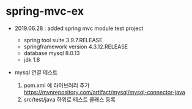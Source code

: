 # spring-mvc-ex

- 2019.06.28 : added spring mvc module test project
  - spring tool suite 3.9.7.RELEASE
  - springframework version 4.3.12.RELEASE
  - database mysql 8.0.13
  - jdk 1.8

- mysql 연결 테스트
  1. pom.xml 에 라이브러리 추가 https://mvnrepository.com/artifact/mysql/mysql-connector-java
  2. src/test/java 하위로 테스트 클래스 등록